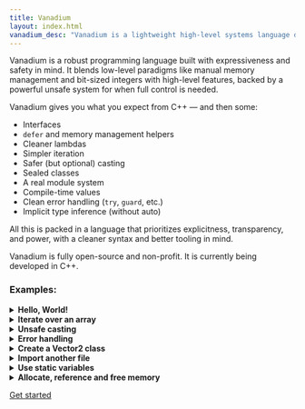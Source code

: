 ```yaml
---
title: Vanadium
layout: index.html
vanadium_desc: "Vanadium is a lightweight high-level systems language designed for clarity, safety, and reliability."
---
```

Vanadium is a robust programming language built with expressiveness and safety in mind. It blends low-level paradigms like manual memory management and bit-sized integers with high-level features, backed by a powerful unsafe system for when full control is needed.

Vanadium gives you what you expect from C++ — and then some:

- Interfaces
- `defer` and memory management helpers
- Cleaner lambdas
- Simpler iteration
- Safer (but optional) casting
- Sealed classes
- A real module system
- Compile-time values
- Clean error handling (`try`, `guard`, etc.)
- Implicit type inference (without auto)

All this is packed in a language that prioritizes explicitness, transparency, and power, with a cleaner syntax and better tooling in mind.

Vanadium is fully open-source and non-profit. It is currently being developed in C++.

### Examples:

<details> 
<summary><strong>Hello, World!</strong></summary>

```vanadium
from "std/IO" include print;

static func main() {
    print("Hello, World!");
}
```

</details>

<details> 
<summary><strong>Iterate over an array</strong></summary>

```vanadium
from "std/IO" include print;

static func main() {
    let names = ["Jhon", "Tom", "Angela", "Luca"];
    for name in names {
        print("Hello, " + name + "!");
    }
}
```

</details>

<details> 
<summary><strong>Unsafe casting</strong></summary>

```vanadium
static func main() {
    let long_int: long = 0xFFFFF;

    @@ Unsafe narrowing cast
    let to_short: short = unsafe { long_int as short };

    unsafe {
        let to_float: float = long_int as float;
    };
}
```

</details>

<details> 
<summary><strong>Error handling</strong></summary>

```vanadium
from "std/IO" include print;
from "std/errors" include Exception;

func div(a: int, b: int): !int {
    return a / b unless b == 0 ifso throw new Exception("Can't divide by zero");
}

static func main() {
    let result = try div(5, 0) catch {|err|
        print("Error: " + err);
        return;
    };
    print("Result: " + result);
}
```
</details>

<details> 
<summary><strong>Create a Vector2 class</strong></summary>

```vanadium
class Vector2 {
    public x: float,
    public y: float,

    static func new(self: &Vector2, x: float, y: float) {
        self.x = x;
        self.y = y;
    }
}

static func main() {
    let my_vec = new Vector2(0.6, 4.7);
}
```

</details>

<details> 
<summary><strong>Import another file</strong></summary>

File math.vn:

```vanadium
export static func add(a: int, b: int): int {
    a + b
}
```

File main.vn:

```vanadium
from "std/IO" include print;
include "math";

static func main() {
    print(add(5, 5));
}
```

</details>

<details> 
<summary><strong>Use static variables</strong></summary>

File config.vn:

```vanadium
struct Config {
    public secrets: {string}string = {};
}

export static conf = new Config;
```

File secrets.vn:

```vanadium
include "config";

export static func init_secrets() {
    config.conf.secrets["PASSW"] = "passivationisthebest123";
}
```

File main.vn:

```vanadium
from "std/IO" include print;
include "config";
include "secrets";

static func main() {
    init_secrets();
    print(conf.secrets);
}
```

</details>

<details>
<summary>
<strong>Allocate, reference and free memory</strong></summary>

```vanadium
@@ Ignore this! Jump directly to main.
static func assert(condition: bool, message: string?)  {
    throw new Exception(message ifnot "Assertion failed!") unless condition;
}

static func main() {
    @/ Manually allocated array
    let arr = new [4]ulong;
    assert(arr[2] == 0);
    arr[2] = 0xFFFFF;
    defer delete arr;

    let num = 7;
    @/ Reference to variable "num"
    let ptr = &amp;num; @@ Referencing
    defer delete ptr;

    *ptr = 5;
    assert(num == 5);
}
```

</details>

[Get started](/docs/)

